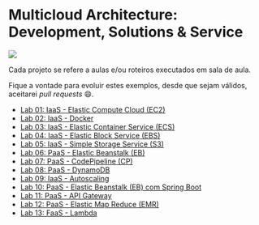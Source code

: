 # Multicloud Architecture: Development, Solutions & Service

[![](https://raw.githubusercontent.com/josecastillolema/fiap/master/img/shift-multicloud.png)](https://www.fiap.com.br/shift/curso/tecnologia/multicloud-architecture-development-solutions-service-online)

Cada projeto se refere a aulas e/ou roteiros executados em sala de aula.

Fique a vontade para evoluir estes exemplos, desde que sejam válidos, aceitarei *pull requests* 😄.

 - [Lab 01: IaaS - Elastic Compute Cloud (EC2)](https://github.com/josecastillolema/fiap/blob/master/shift/multicloud/lab01-iaas-ec2.md)
 - [Lab 02: IaaS - Docker](https://github.com/josecastillolema/fiap/blob/master/shift/multicloud/lab02-iaas-docker.md)
 - [Lab 03: IaaS - Elastic Container Service (ECS)](https://github.com/josecastillolema/fiap/blob/master/shift/multicloud/lab03-iaas-ecs.md)
 - [Lab 04: IaaS - Elastic Block Service (EBS)](https://github.com/josecastillolema/fiap/blob/master/shift/multicloud/lab04-iaas-ebs.md)
 - [Lab 05: IaaS - Simple Storage Service (S3)](https://github.com/josecastillolema/fiap/blob/master/shift/multicloud/lab05-iaas-s3.md)
 - [Lab 06: PaaS - Elastic Beanstalk (EB)](https://github.com/josecastillolema/fiap/blob/master/shift/multicloud/lab06-paas-eb.md)
 - [Lab 07: PaaS - CodePipeline (CP)](https://github.com/josecastillolema/fiap/blob/master/shift/multicloud/lab07-paas-cp.md)
 - [Lab 08: PaaS - DynamoDB](https://github.com/josecastillolema/fiap/blob/master/shift/multicloud/lab08-paas-dynamo.md)
 - [Lab 09: IaaS - Autoscaling](https://github.com/josecastillolema/fiap/blob/master/shift/multicloud/lab09-iaas-autoscaling.md)
 - [Lab 10: PaaS - Elastic Beanstalk (EB) com Spring Boot](https://github.com/josecastillolema/fiap/blob/master/shift/multicloud/lab10-paas-eb-springboot.md)
 - [Lab 11: PaaS - API Gateway](https://github.com/josecastillolema/fiap/blob/master/shift/multicloud/lab11-paas-api-gateway.md)
 - [Lab 12: PaaS - Elastic Map Reduce (EMR)](https://github.com/josecastillolema/fiap/blob/master/shift/multicloud/lab12-paas-emr.md)
 - [Lab 13: FaaS - Lambda](https://github.com/josecastillolema/fiap/blob/master/shift/multicloud/lab13-faas-lambda.md)



